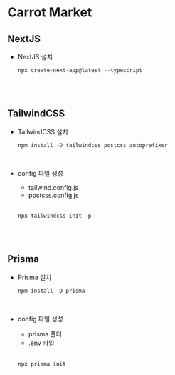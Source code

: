 # Carrot Market

## NextJS

- NextJS 설치

  ```properties
  npx create-next-app@latest --typescript
  ```

<br/>
<br/>

## TailwindCSS

- TailwindCSS 설치

  ```properties
  npm install -D tailwindcss postcss autoprefixer
  ```

<br/>

- config 파일 생성

  - tailwind.config.js
  - postcss.config.js

  <br/>

  ```properties
  npx tailwindcss init -p
  ```

<br/>
<br/>

## Prisma

- Prisma 설치

  ```properties
  npm install -D prisma
  ```

  <br/>

- config 파일 생성

  - prisma 폴더
  - .env 파일

  <br/>

  ```properties
  npx prisma init
  ```

<br/>
<br/>
